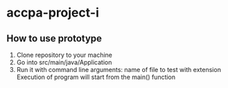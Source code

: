 # accpa-project-i

## How to use prototype
1. Clone repository to your machine
2. Go into src/main/java/Application
3. Run it with command line arguments: name of file to test with extension
Execution of program will start from the main() function

